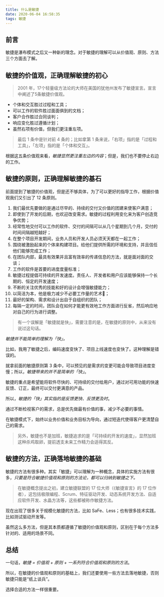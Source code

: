 ```yaml
---
title: 什么是敏捷
date: 2020-06-04 16:58:35
tags: 敏捷
---
```


## 前言

敏捷是瀑布模式之后又一种新的理念。对于敏捷的理解可以从价值观、原则、方法三个方面去了解。

## 敏捷的价值观，正确理解敏捷的初心

> 2001 年，17个轻量级方法论的大师在美国的犹他州发布了敏捷宣言。宣言中阐述了5条敏捷价值观。

* 个体和交互胜过过程和工具；
* 可以工作的软件胜过面面俱到的文档；
* 客户合作胜过合同谈判；
* 响应变化胜过遵循计划；
* 虽然右项有价值，但我们更注重左项。

> 最后 1 条中是针对前 4 条的；比如拿第 1 条来说，「右项」指的是「过程和工具」，「左项」指的是「个体和交互」。

根据这五条价值观来看，*敏捷显然更注重左边的内容*；但是，我们也不要停止右边的工作。

## 敏捷的原则，正确理解敏捷的基石

前面提到了敏捷的价值观，但是还不够具体，为了可以更好的指导工作，根据价值观我们又引出了 12 条原则。

1. 我们最优先要做的是通过尽早的、持续的交付又价值的团建来使客户满意；
2. 即使到了开发的后期，也欢迎改变需求。敏捷的过程利用变化来为客户创造竞争优势；
3. 经常性地交付可以工作的软件、交付的间隔可以从几个星期到几个月，交付的时间间隔越短越好；
4. 在整个项目开发期间，业务人员和开发人员必须天天都在一起工作；
5. 围绕被激励起来的个体来构建项目。给他们提供所需的环境和支持，并且信任他们能够完成工作；
6. 在团队内部，最具有效果并且富有效率的传递信息的方法，就是面对面的交谈；
7. 工作的软件是首要的进度度量标准；
8. 敏捷过程提倡可持续的开发速度。责任人、开发者和用户应该能够保持一个长期的、恒定的开发速度；
9. 不断的关注优秀的技能和好的设计会增强敏捷能力；
10. 以简洁为本，他是极力减少不必要工作量的艺术🎨；
11. 最好的架构、需求和设计出自于自组织的团队；
12. 每隔一定的时间，团队会在如何才能更有效地工作方面进行反省，然后响应地对自己的行为进行调整。

> 有一个误解是「敏捷就是快」，需要注意的是，在敏捷的原则中，从来没有说过这句话。

*敏捷并不能简单的理解为「快」。*

比如，我用了敏捷之后，编码速度变快了、项目上线速度也变快了。这种理解是错误的。

就拿前面的敏捷原则第 3 条中，可以预见的是需求的变更可能会导致项目进度变慢；所以，*敏捷带来的并不是简单的「快」*。

敏捷的重点是希望能将软件尽快的、可持续的交付给用户，通过对可用功能的快速反馈、订正，最终可以交付更满意的产品。

所以，*敏捷的「快」其实指的是反馈更快、反馈更及时*。

通过不断检视客户的需求，总是优先做最有价值的事，减少不必要的事情。

在敏捷模式下，始终以业务价值和业务目标为导向，通过短迭代使得客户更清楚自己的需求。


> 另外，敏捷也不是加班，敏捷追求的是「可持续的开发的速度」，显然加班这种杀鸡取卵，提前透支未来工作精力会适得其反。

## 敏捷的方法，正确落地敏捷的基础

敏捷的方法有很多种。其实「敏捷」可以理解为一种概念，具体的实施方法有很多，*只要是符合敏捷价值观和原则的方法论，都可以归纳到敏捷之下。*

> 在敏捷概念提出之初，建立敏捷联盟的 17 位大师（《敏捷宣言》的 17 位作者），这包括极限编程、Scrum、特征驱动开发、动态系统开发方法、自适应软件开发、水晶方法等，这些都被称作敏捷方法。

现在出现了很多关于规模化敏捷的方法，比如 SaFe、Less；也有很多技术实践，比如测试驱动开发等。

虽然这么多方法，但是其本质都遵循了敏捷的价值观和原则，区别在于每个方法多针对的、适用的场景不同。

## 总结

一句话，*敏捷 = 价值观 + 原则 + 一系列符合价值观和原则的方法*。

所以，在敏捷的价值观和原则的基础上，我们还要使用一些方法去落地敏捷，否则敏捷只能是“纸上谈兵”。

选择合适的方法一样很重要。
